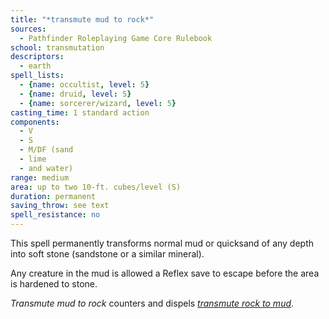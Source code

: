 ```yaml
---
title: "*transmute mud to rock*"
sources:
  - Pathfinder Roleplaying Game Core Rulebook
school: transmutation
descriptors:
  - earth
spell_lists:
  - {name: occultist, level: 5}
  - {name: druid, level: 5}
  - {name: sorcerer/wizard, level: 5}
casting_time: 1 standard action
components:
  - V
  - S
  - M/DF (sand
  - lime
  - and water)
range: medium
area: up to two 10-ft. cubes/level (S)
duration: permanent
saving_throw: see text
spell_resistance: no
---
```


This spell permanently transforms normal mud or quicksand of any depth into soft stone (sandstone or a similar mineral).

Any creature in the mud is allowed a Reflex save to escape before the area is hardened to stone.

*Transmute mud to rock* counters and dispels [*transmute rock to mud*](/spells/transmute-rock-to-mud/).

